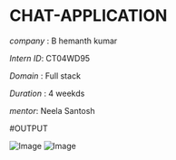 # CHAT-APPLICATION

*company* : B hemanth kumar

*Intern ID*: CT04WD95

*Domain* : Full stack

*Duration* : 4 weekds

*mentor*: Neela Santosh


#OUTPUT

![Image](https://github.com/user-attachments/assets/6c705294-f393-420d-bc4e-8bf2e8ace3d7)
![Image](https://github.com/user-attachments/assets/c29c3446-ece7-4c62-b9cb-d6816358da29)
